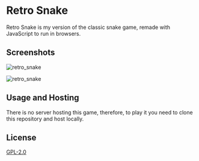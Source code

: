 # Retro Snake

Retro Snake is my version of the classic snake game, remade with JavaScript to run in browsers.

## Screenshots

![retro_snake](https://user-images.githubusercontent.com/63078965/117844858-8eb0d680-b26f-11eb-9b27-dc69902f8b1a.png)

![retro_snake](https://user-images.githubusercontent.com/63078965/120717836-be8e7b00-c4b7-11eb-991f-79c6f89ddffb.gif)

## Usage and Hosting

There is no server hosting this game, therefore, to play it you need to clone this repository and host locally.

## License
[GPL-2.0](https://www.gnu.org/licenses/old-licenses/lgpl-2.0.html)
